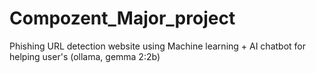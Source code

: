 # Compozent_Major_project
Phishing URL detection website using Machine learning + AI chatbot for helping user's (ollama, gemma 2:2b)
